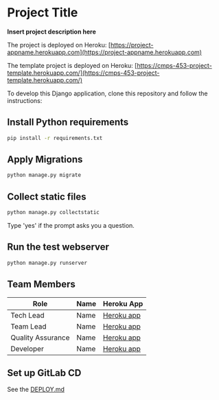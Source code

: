 # Project Title

**Insert project description here**

The project is deployed on Heroku: [https://project-appname.herokuapp.com](https://project-appname.herokuapp.com)

The template project is deployed on Heroku: [https://cmps-453-project-template.herokuapp.com/](https://cmps-453-project-template.herokuapp.com/)

To develop this Django application, clone this repository and follow the instructions:

## Install Python requirements

```bash
pip install -r requirements.txt
```

## Apply Migrations

```bash
python manage.py migrate
```

## Collect static files

```bash
python manage.py collectstatic
```
Type 'yes' if the prompt asks you a question.


## Run the test webserver

```bash
python manage.py runserver
```

## Team Members
| Role | Name | Heroku App |
| ---- | ---- | -----------|
| Tech Lead | Name | [Heroku app](/insert/link/here) |
| Team Lead | Name | [Heroku app](/insert/link/here) |
| Quality Assurance | Name | [Heroku app](/insert/link/here) |
| Developer | Name | [Heroku app](/insert/link/here) |

## Set up GitLab CD
See the [DEPLOY.md](DEPLOY.md)
